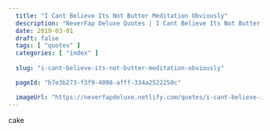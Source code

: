 ```yaml
---
  title: "I Cant Believe Its Not Butter Meditation Obviously"
  description: "NeverFap Deluxe Quotes | I Cant Believe Its Not Butter Meditation Obviously"
  date: 2019-03-01 
  draft: false
  tags: [ "quotes" ]
  categories: [ "index" ]
  
  slug: "i-cant-believe-its-not-butter-meditation-obviously"

  pageId: "b7e3b273-f3f9-4098-afff-334a2522258c"

  imageUrl: "https://neverfapdeluxe.netlify.com/quotes/i-cant-believe-its-not-butter-meditation-obviously.png"
---
```


cake